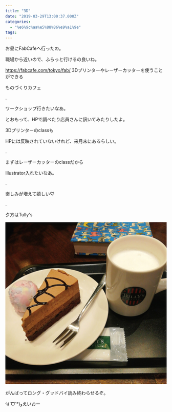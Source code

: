 ```yaml
---
title: "3D"
date: "2019-03-29T13:00:37.000Z"
categories: 
  - "%e6%9c%aa%e5%88%86%e9%a1%9e"
tags: 
---
```


お昼にFabCafeへ行ったの。

職場から近いので、ふらっと行けるの良いね。

https://fabcafe.com/tokyo/fab/ 3Dプリンターやレーザーカッターを使うことができる

ものづくりカフェ

.

ワークショップ行きたいなあ。

とおもって、HPで調べたり店員さんに訊いてみたりしたよ。

3Dプリンターのclassも

HPには反映されていないけれど、来月末にあるらしい。

.

まずはレーザーカッターのclassだから

Illustrator入れたいなあ。

.

楽しみが増えて嬉しい♡

.

夕方はTully's

![](images/2019-03-29-18-11-246077441085310673548.jpg)

がんばってロング・グッドバイ読み終わらせるぞ。

٩(ˊᗜˋ\*)وえいおー
